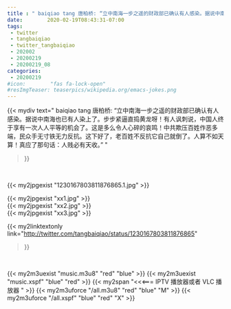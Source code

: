 ```yaml
---
title : " baiqiao tang 唐柏桥: “立中南海一步之遥的财政部已确认有人感染。据说中南海也已有人染上了。步步紧逼直捣黄龙呀！有人讽刺说，中国人终于享有一次人人平等的机会了。这是多么令人心碎的哀鸣！中共欺压百姓作恶多端，民众手无寸铁无力反抗。这下好了，老百姓不反抗它自己就倒了。人算不如天算！真应了那句话：人贱必有天收。”  "
date:        2020-02-19T08:43:31-07:00
tags:
 - twitter
 - tangbaiqiao
 - twitter_tangbaiqiao
 - 202002
 - 20200219
 - 20200219_08
categories:
 - 20200219
#icon:        "fas fa-lock-open"
#resImgTeaser: teaserpics/wikipedia.org/emacs-jokes.png
---
```


{{< mydiv text=" baiqiao tang 唐柏桥: “立中南海一步之遥的财政部已确认有人感染。据说中南海也已有人染上了。步步紧逼直捣黄龙呀！有人讽刺说，中国人终于享有一次人人平等的机会了。这是多么令人心碎的哀鸣！中共欺压百姓作恶多端，民众手无寸铁无力反抗。这下好了，老百姓不反抗它自己就倒了。人算不如天算！真应了那句话：人贱必有天收。”  "
>}}
<br>


 {{< my2jpgexist "1230167803811876865.1.jpg" >}}<br> 

{{< my2jpgexist "xx1.jpg" >}}<br>
{{< my2jpgexist "xx2.jpg" >}}<br>
{{< my2jpgexist "xx3.jpg" >}}<br>


{{< my2linktextonly link="http://twitter.com/tangbaiqiao/status/1230167803811876865"
>}}


<br>

{{< my2m3uexist "music.m3u8" "red"  "blue" >}} {{< my2m3uexist "music.xspf" "blue" "red"  >}} {{< my2span "<<<=== IPTV 播放器或者 VLC 播放器 " >}} {{< my2m3uforce "/all.m3u8" "red"  "blue" "M" >}} {{< my2m3uforce "/all.xspf" "blue" "red"  "X" >}} 
